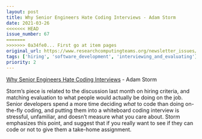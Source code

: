 ```yaml
---
layout: post
title: Why Senior Engineers Hate Coding Interviews - Adam Storm
date: 2021-03-26
<<<<<<< HEAD
issue_number: 67
=======
>>>>>>> 0a34fe0... First go at item pages
original_url: https://www.researchcomputingteams.org/newsletter_issues/0067
tags: ['hiring', 'software_development', 'interviewing_and_evaluating']
priority: 2
---
```


<!-- markdownlint-disable MD033 -->
<!-- markdownlint-disable MD041 -->
<!-- markdownlint-disable MD049 -->

[Why Senior Engineers Hate Coding Interviews](https://medium.com/swlh/why-senior-engineers-hate-coding-interviews-d583d2855757) - Adam Storm

Storm’s piece is related to the discussion last month on hiring criteria, and matching evaluation to what people would actually be doing on the job.  Senior developers spend a more time deciding *what* to code than doing on-the-fly coding, and putting them into a whiteboard coding interview is stressful, unfamiliar, and doesn’t measure what you care about.  Storm emphasizes this point, and suggest that if you really want to see if they can code or not to give them a take-home assignment.